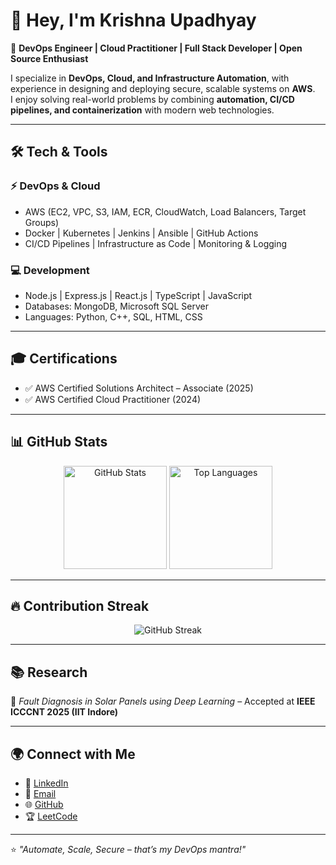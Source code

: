 # 👋 Hey, I'm Krishna Upadhyay  

🚀 **DevOps Engineer | Cloud Practitioner | Full Stack Developer | Open Source Enthusiast**  

I specialize in **DevOps, Cloud, and Infrastructure Automation**, with experience in designing and deploying secure, scalable systems on **AWS**.  
I enjoy solving real-world problems by combining **automation, CI/CD pipelines, and containerization** with modern web technologies.  

---

## 🛠 Tech & Tools  

### ⚡ DevOps & Cloud  
- AWS (EC2, VPC, S3, IAM, ECR, CloudWatch, Load Balancers, Target Groups)  
- Docker | Kubernetes | Jenkins | Ansible | GitHub Actions  
- CI/CD Pipelines | Infrastructure as Code | Monitoring & Logging  

### 💻 Development  
- Node.js | Express.js | React.js | TypeScript | JavaScript  
- Databases: MongoDB, Microsoft SQL Server  
- Languages: Python, C++, SQL, HTML, CSS  

---


## 🎓 Certifications  
- ✅ AWS Certified Solutions Architect – Associate (2025)  
- ✅ AWS Certified Cloud Practitioner (2024)  

---

## 📊 GitHub Stats  

<p align="center">
  <img src="https://github-readme-stats.vercel.app/api?username=7UpadhyayKrishna&show_icons=true&theme=tokyonight" alt="GitHub Stats" height="165"/>
  <img src="https://github-readme-stats.vercel.app/api/top-langs/?username=7UpadhyayKrishna&layout=compact&theme=tokyonight" alt="Top Languages" height="165"/>
</p>

---

## 🔥 Contribution Streak  
<p align="center">
  <img src="https://streak-stats.demolab.com/?user=7UpadhyayKrishna&theme=tokyonight" alt="GitHub Streak"/>
</p>

---

## 📚 Research  
📌 *Fault Diagnosis in Solar Panels using Deep Learning* – Accepted at **IEEE ICCCNT 2025 (IIT Indore)**  

---

## 🌍 Connect with Me  
- 💼 [LinkedIn](https://www.linkedin.com/in/krishna-upadhyay-b75760202/)  
- 📧 [Email](mailto:krishnaupadhyay207@gmail.com)  
- 🌐 [GitHub](https://github.com/7UpadhyayKrishna)  
- 🏆 [LeetCode](https://leetcode.com/u/krishnaUpadhyay207/)  

---

⭐️ *"Automate, Scale, Secure – that’s my DevOps mantra!"*  
